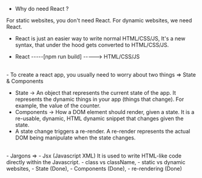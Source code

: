 - Why do need React ? 

For static websites, you don't need React.
For dynamic websites, we need React.

- React is just an easier way to write normal HTML/CSS/JS, It's a new syntax, that under the hood gets converted to HTML/CSS/JS.

- React -----[npm run build] -----> HTML/CSS/JS
<br>
- To create a react app, you usually need to worry about two things => State & Components

- State -> An object that represents the current state of the app. It represents the dynamic things in your app (things that change). For example, the value of the counter.
- Components -> How a DOM element should render, given a state. It is a re-usable, dynamic, HTML dynamic snippet that changes given the state.
- A state change triggers a re-render. A re-render represents the actual DOM being manipulate when the state changes.
<br>
- Jargons =>  
- Jsx (Javascript XML) 
It is used to write HTML-like code directly within the Javascript. 
- class vs className, 
- static vs dynamic websites, 
- State (Done), 
- Components (Done), 
- re-rendering (Done)
